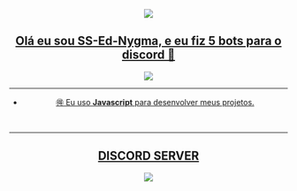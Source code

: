 <div align="center" style"border-radius:15px">
  <a href="https://discord.gg/pcRTG92dVb"><img src="https://cdn.discordapp.com/attachments/968299607689949225/968328057196806185/BEM_VINDO_V2_00000.png" style"width: 100%;border-radius:15px">
</div>



## <div align="center">Olá eu sou SS-Ed-Nygma, e eu fiz 5 bots para o discord 🚀</div>  

<div align="center" style"center">
<a href="https://discord.gg/pcRTG92dVb"><img src='https://cdn.discordapp.com/attachments/1078343007918620723/1099003232325476412/card.dev.btl.png'
</div>


***

  
- 🉐 Eu uso **Javascript** para desenvolver meus projetos.  
  
  
<br/>
  
***

## [DISCORD SERVER](https://discord.gg/NPQQRrvfyf)
  <div align="center" style"border-radius:15px">
<a href="https://discord.gg/pcRTG92dVb"><img src='https://cdn.discordapp.com/attachments/1078343007918620723/1096983253208027166/AC130V1_00232.png'
</div>
